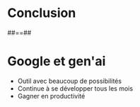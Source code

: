 <!-- .slide: class="transition bg-pink" -->

# Conclusion

##==##

# Google et gen'ai

- Outil avec beaucoup de possibilités
- Continue à se développer tous les mois
- Gagner en productivité 

